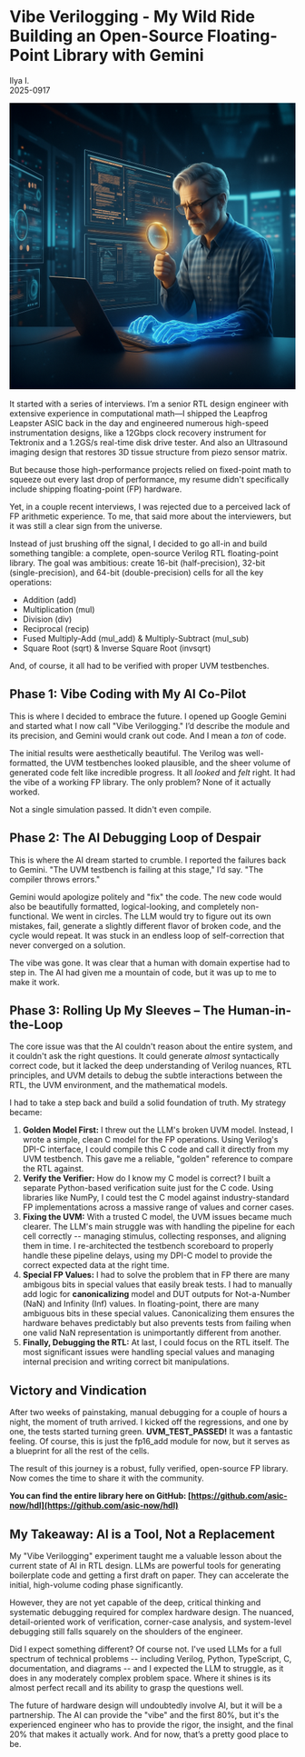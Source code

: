# Vibe Verilogging - My Wild Ride Building an Open-Source Floating-Point Library with Gemini

Ilya I.  
2025-0917

![Vibe Verilogging](01-VibeVerilogging.png)

It started with a series of interviews. I’m a senior RTL design engineer with extensive experience in computational math—I shipped the Leapfrog Leapster ASIC back in the day and engineered numerous high-speed instrumentation designs, like a 12Gbps clock recovery instrument for Tektronix and a 1.2GS/s real-time disk drive tester. And also an Ultrasound imaging design that restores 3D tissue structure from piezo sensor matrix. 

But because those high-performance projects relied on fixed-point math to squeeze out every last drop of performance, my resume didn't specifically include shipping floating-point (FP) hardware.

Yet, in a couple recent interviews, I was rejected due to a perceived lack of FP arithmetic experience. To me, that said more about the interviewers, but it was still a clear sign from the universe.

Instead of just brushing off the signal, I decided to go all-in and build something tangible: a complete, open-source Verilog RTL floating-point library. The goal was ambitious: create 16-bit (half-precision), 32-bit (single-precision), and 64-bit (double-precision) cells for all the key operations:

* Addition (add)  
* Multiplication (mul)  
* Division (div)  
* Reciprocal (recip)  
* Fused Multiply-Add (mul\_add) & Multiply-Subtract (mul\_sub)  
* Square Root (sqrt) & Inverse Square Root (invsqrt)

And, of course, it all had to be verified with proper UVM testbenches.

## Phase 1: Vibe Coding with My AI Co-Pilot

This is where I decided to embrace the future. I opened up Google Gemini and started what I now call "Vibe Verilogging." I’d describe the module and its precision, and Gemini would crank out code. And I mean a *ton* of code.

The initial results were aesthetically beautiful. The Verilog was well-formatted, the UVM testbenches looked plausible, and the sheer volume of generated code felt like incredible progress. It all *looked* and *felt* right. It had the vibe of a working FP library. The only problem? None of it actually worked.

Not a single simulation passed. It didn't even compile.

## Phase 2: The AI Debugging Loop of Despair

This is where the AI dream started to crumble. I reported the failures back to Gemini. "The UVM testbench is failing at this stage," I’d say. "The compiler throws errors."

Gemini would apologize politely and "fix" the code. The new code would also be beautifully formatted, logical-looking, and completely non-functional. We went in circles. The LLM would try to figure out its own mistakes, fail, generate a slightly different flavor of broken code, and the cycle would repeat. It was stuck in an endless loop of self-correction that never converged on a solution.

The vibe was gone. It was clear that a human with domain expertise had to step in. The AI had given me a mountain of code, but it was up to me to make it work.

## Phase 3: Rolling Up My Sleeves – The Human-in-the-Loop

The core issue was that the AI couldn't reason about the entire system, and it couldn't ask the right questions. It could generate *almost* syntactically correct code, but it lacked the deep understanding of Verilog nuances, RTL principles, and UVM details to debug the subtle interactions between the RTL, the UVM environment, and the mathematical models.

I had to take a step back and build a solid foundation of truth. My strategy became:

1. **Golden Model First:** I threw out the LLM's broken UVM model. Instead, I wrote a simple, clean C model for the FP operations. Using Verilog's DPI-C interface, I could compile this C code and call it directly from my UVM testbench. This gave me a reliable, "golden" reference to compare the RTL against.  
2. **Verify the Verifier:** How do I know my C model is correct? I built a separate Python-based verification suite just for the C code. Using libraries like NumPy, I could test the C model against industry-standard FP implementations across a massive range of values and corner cases.  
3. **Fixing the UVM:** With a trusted C model, the UVM issues became much clearer. The LLM's main struggle was with handling the pipeline for each cell correctly -- managing stimulus, collecting responses, and aligning them in time. I re-architected the testbench scoreboard to properly handle these pipeline delays, using my DPI-C model to provide the correct expected data at the right time.  
4. **Special FP Values:** I had to solve the problem that in FP there are many ambigous bits in special values that easily break tests. I had to manually add logic for **canonicalizing** model and DUT outputs for Not-a-Number (NaN) and Infinity (Inf) values. In floating-point, there are many ambiguous bits in these special values. Canonicalizing them ensures the hardware behaves predictably but also prevents tests from failing when one valid NaN representation is unimportantly different from another.  
5. **Finally, Debugging the RTL:** At last, I could focus on the RTL itself. The most significant issues were handling special values and managing internal precision and writing correct bit manipulations.

## Victory and Vindication

After two weeks of painstaking, manual debugging for a couple of hours a night, the moment of truth arrived. I kicked off the regressions, and one by one, the tests started turning green. **UVM\_TEST\_PASSED\!** It was a fantastic feeling. Of course, this is just the fp16\_add module for now, but it serves as a blueprint for all the rest of the cells.

The result of this journey is a robust, fully verified, open-source FP library. Now comes the time to share it with the community.

**You can find the entire library here on GitHub: [https://github.com/asic-now/hdl](https://github.com/asic-now/hdl)**

## My Takeaway: AI is a Tool, Not a Replacement

My "Vibe Verilogging" experiment taught me a valuable lesson about the current state of AI in RTL design. LLMs are powerful tools for generating boilerplate code and getting a first draft on paper. They can accelerate the initial, high-volume coding phase significantly.

However, they are not yet capable of the deep, critical thinking and systematic debugging required for complex hardware design. The nuanced, detail-oriented work of verification, corner-case analysis, and system-level debugging still falls squarely on the shoulders of the engineer.

Did I expect something different? Of course not. I've used LLMs for a full spectrum of technical problems -- including Verilog, Python, TypeScript, C, documentation, and diagrams -- and I expected the LLM to struggle, as it does in any moderately complex problem space. Where it shines is its almost perfect recall and its ability to grasp the questions well.

The future of hardware design will undoubtedly involve AI, but it will be a partnership. The AI can provide the "vibe" and the first 80%, but it's the experienced engineer who has to provide the rigor, the insight, and the final 20% that makes it actually work. And for now, that’s a pretty good place to be.
